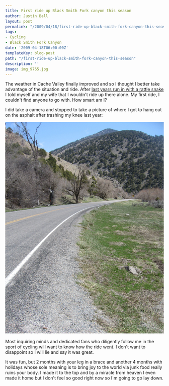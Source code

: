 ```yaml
---
title: First ride up Black Smith Fork canyon this season
author: Justin Ball
layout: post
permalink: "/2009/04/18/first-ride-up-black-smith-fork-canyon-this-season/"
tags:
- Cycling
- Black Smith Fork Canyon
date: '2009-04-18T06:00:00Z'
templateKey: blog-post
path: "/first-ride-up-black-smith-fork-canyon-this-season"
description: ''
image: img_9765.jpg
---
```


The weather in Cache Valley finally improved and so I thought I better take advantage of the situation and ride. After [last years run in with a rattle snake][1] I told myself and my wife that I wouldn't ride up there alone. My first ride, I couldn't find anyone to go with. How smart am I?

 [1]: http://www.justinball.com/2008/09/08/why-cyclists-shave-their-legs-the-most-disgusting-post-i-will-ever-make/

I did take a camera and stopped to take a picture of where I got to hang out on the asphalt after trashing my knee last year:

 <img src="img_9765.jpg" class="scale-image" alt="Black Smith Fork Canyon" />

Most inquiring minds and dedicated fans who diligently follow me in the sport of cycling will want to know how the ride went. I don't want to disappoint so I will lie and say it was great.

It was fun, but 2 months with your leg in a brace and another 4 months with holidays whose sole meaning is to bring joy to the world via junk food really ruins your body. I made it to the top and by a miracle from heaven I even made it home but I don't feel so good right now so I'm going to go lay down.
